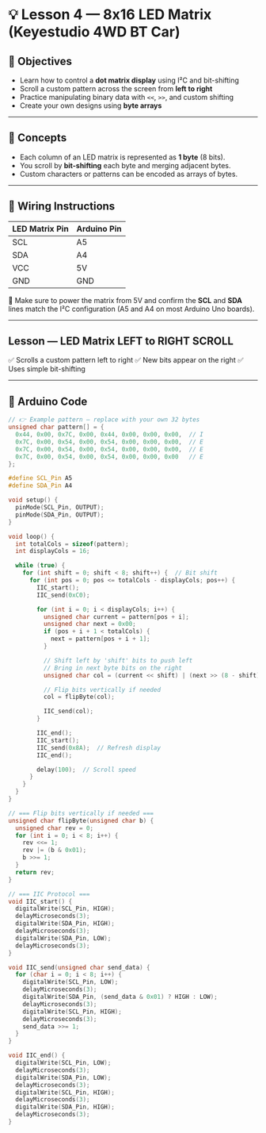 # 💡 Lesson 4 — 8x16 LED Matrix (Keyestudio 4WD BT Car)

## 🎯 Objectives
- Learn how to control a **dot matrix display** using I²C and bit-shifting
- Scroll a custom pattern across the screen from **left to right**
- Practice manipulating binary data with `<<`, `>>`, and custom shifting
- Create your own designs using **byte arrays**

---

## 🧠 Concepts

- Each column of an LED matrix is represented as **1 byte** (8 bits).
- You scroll by **bit-shifting** each byte and merging adjacent bytes.
- Custom characters or patterns can be encoded as arrays of bytes.

---

## 🔌 Wiring Instructions

| LED Matrix Pin | Arduino Pin |
|----------------|-------------|
| SCL            | A5          |
| SDA            | A4          |
| VCC            | 5V          |
| GND            | GND         |

📌 Make sure to power the matrix from 5V and confirm the **SCL** and **SDA** lines match the I²C configuration (A5 and A4 on most Arduino Uno boards).

---


## Lesson — LED Matrix LEFT to RIGHT SCROLL

✅ Scrolls a custom pattern left to right
✅ New bits appear on the right
✅ Uses simple bit-shifting

---
## 💾 Arduino Code
```cpp
// 👉 Example pattern — replace with your own 32 bytes
unsigned char pattern[] = {
  0x44, 0x00, 0x7C, 0x00, 0x44, 0x00, 0x00, 0x00,  // I
  0x7C, 0x00, 0x54, 0x00, 0x54, 0x00, 0x00, 0x00,  // E
  0x7C, 0x00, 0x54, 0x00, 0x54, 0x00, 0x00, 0x00,  // E
  0x7C, 0x00, 0x54, 0x00, 0x54, 0x00, 0x00, 0x00   // E
};

#define SCL_Pin A5
#define SDA_Pin A4

void setup() {
  pinMode(SCL_Pin, OUTPUT);
  pinMode(SDA_Pin, OUTPUT);
}

void loop() {
  int totalCols = sizeof(pattern);
  int displayCols = 16;

  while (true) {
    for (int shift = 0; shift < 8; shift++) {  // Bit shift
      for (int pos = 0; pos <= totalCols - displayCols; pos++) {
        IIC_start();
        IIC_send(0xC0);

        for (int i = 0; i < displayCols; i++) {
          unsigned char current = pattern[pos + i];
          unsigned char next = 0x00;
          if (pos + i + 1 < totalCols) {
            next = pattern[pos + i + 1];
          }

          // Shift left by 'shift' bits to push left
          // Bring in next byte bits on the right
          unsigned char col = (current << shift) | (next >> (8 - shift));

          // Flip bits vertically if needed
          col = flipByte(col);

          IIC_send(col);
        }

        IIC_end();
        IIC_start();
        IIC_send(0x8A);  // Refresh display
        IIC_end();

        delay(100);  // Scroll speed
      }
    }
  }
}

// === Flip bits vertically if needed ===
unsigned char flipByte(unsigned char b) {
  unsigned char rev = 0;
  for (int i = 0; i < 8; i++) {
    rev <<= 1;
    rev |= (b & 0x01);
    b >>= 1;
  }
  return rev;
}

// === IIC Protocol ===
void IIC_start() {
  digitalWrite(SCL_Pin, HIGH);
  delayMicroseconds(3);
  digitalWrite(SDA_Pin, HIGH);
  delayMicroseconds(3);
  digitalWrite(SDA_Pin, LOW);
  delayMicroseconds(3);
}

void IIC_send(unsigned char send_data) {
  for (char i = 0; i < 8; i++) {
    digitalWrite(SCL_Pin, LOW);
    delayMicroseconds(3);
    digitalWrite(SDA_Pin, (send_data & 0x01) ? HIGH : LOW);
    delayMicroseconds(3);
    digitalWrite(SCL_Pin, HIGH);
    delayMicroseconds(3);
    send_data >>= 1;
  }
}

void IIC_end() {
  digitalWrite(SCL_Pin, LOW);
  delayMicroseconds(3);
  digitalWrite(SDA_Pin, LOW);
  delayMicroseconds(3);
  digitalWrite(SCL_Pin, HIGH);
  delayMicroseconds(3);
  digitalWrite(SDA_Pin, HIGH);
  delayMicroseconds(3);
}

